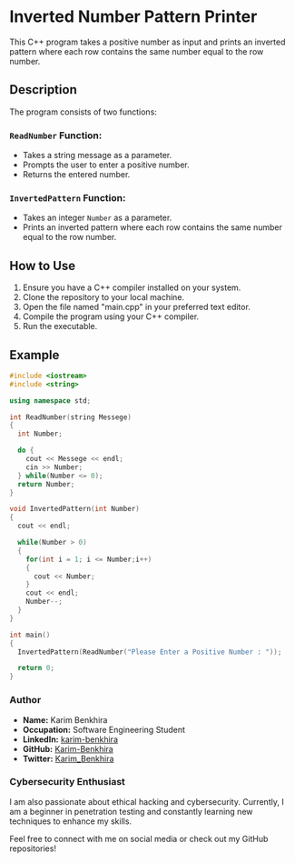 # Inverted Number Pattern Printer

This C++ program takes a positive number as input and prints an inverted pattern where each row contains the same number equal to the row number.

## Description

The program consists of two functions:

### `ReadNumber` Function:

- Takes a string message as a parameter.
- Prompts the user to enter a positive number.
- Returns the entered number.

### `InvertedPattern` Function:

- Takes an integer `Number` as a parameter.
- Prints an inverted pattern where each row contains the same number equal to the row number.

## How to Use

1. Ensure you have a C++ compiler installed on your system.
2. Clone the repository to your local machine.
3. Open the file named "main.cpp" in your preferred text editor.
4. Compile the program using your C++ compiler.
5. Run the executable.

## Example

```cpp
#include <iostream>
#include <string>

using namespace std;

int ReadNumber(string Messege)
{
  int Number;

  do {
    cout << Messege << endl;
    cin >> Number;
  } while(Number <= 0);
  return Number;
}

void InvertedPattern(int Number)
{
  cout << endl;

  while(Number > 0)
  {
    for(int i = 1; i <= Number;i++)
    {
      cout << Number;
    }
    cout << endl;
    Number--;
  }
}

int main()
{
  InvertedPattern(ReadNumber("Please Enter a Positive Number : "));

  return 0;
}

```
### Author

- **Name:** Karim Benkhira
- **Occupation:** Software Engineering Student
- **LinkedIn:** [karim-benkhira](https://linkedin.com/in/karim-benkhira-206597224)
- **GitHub:** [Karim-Benkhira](https://github.com/Karim-Benkhira)
- **Twitter:** [Karim_Benkhira](https://twitter.com/Karim_Benkhira)

### Cybersecurity Enthusiast

I am also passionate about ethical hacking and cybersecurity. Currently, I am a beginner in penetration testing and constantly learning new techniques to enhance my skills.

Feel free to connect with me on social media or check out my GitHub repositories!
